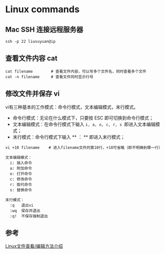 # Linux commands

## Mac SSH 连接远程服务器

`` ssh -p 22 liusuyuan@ip ``

## 查看文件内容 cat

```
cat filename        # 查看文件内容，可以写多个文件名，同时查看多个文件
cat -n filename     # 查看文件同时显示行号
```

## 修改文件并保存 vi

vi有三种基本的工作模式：命令行模式，文本编辑模式，末行模式。

- 命令行模式：无论在什么模式下，只要按 ESC 即可切换到命令行模式；
- 文本编辑模式：在命令行模式下输入 ``i, a, o, c, r, s ``即进入文本编辑模式；
- 末行模式：命令行模式下输入 ** ： ** 即进入末行模式；

```
vi +10 filename    # 进入filename文件的第10行，+10可省略（即不明确到哪一行）

文本编辑模式：
  i: 插入命令
  a: 附加命令  
  o: 打开命令
  c: 修改命令
  r: 取代命令
  s: 替换命令
  
末行模式：
  :q   退出vi
  :wq  保存并退出
  :q!  不保存强制退出
```


## 参考

[Linux文件查看/编辑方法介绍](https://www.centos.bz/2011/10/linux-file-view-edit/)
